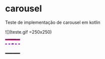 # carousel
Teste de implementação de carousel em kotlin

![](teste.gif =250x250)

<a href="url"><img src="teste.gif" align="left" height="48" width="48" ></a>
